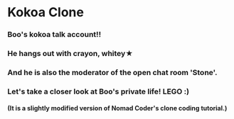 # Kokoa Clone

### Boo's kokoa talk account!!

### He hangs out with crayon, whitey★

### And he is also the moderator of the open chat room 'Stone'.

### Let's take a closer look at Boo's private life! LEGO :)

#### (It is a slightly modified version of Nomad Coder's clone coding tutorial.)
